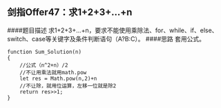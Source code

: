 ## 剑指Offer47：求1+2+3+...+n
####题目描述
求1+2+3+...+n，要求不能使用乘除法、for、while、if、else、switch、case等关键字及条件判断语句（A?B:C）。
####思路
套用公式。  
```
function Sum_Solution(n)
{
    //公式（n^2+n）/2
    //不让用乘法就用math.pow
    let res = Math.pow(n,2)+n
    //不让除，就用位运算，左移一位就是除2
    return res>>1;
}
```
